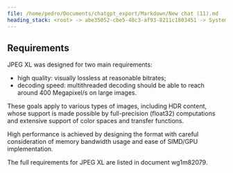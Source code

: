 ```yaml
---
file: /home/pedro/Documents/chatgpt_export/Markdown/New chat (11).md
heading_stack: <root> -> abe35052-cbe5-48c3-af93-8211c1803451 -> System -> 8f3ecc4a-8b68-4f89-9885-144c44a41411 -> System -> aaa23237-a0ee-437a-8a74-7126fe1c65dc -> User -> XL Overview -> Requirements
---
```

## Requirements

JPEG XL was designed for two main requirements:

*   high quality: visually lossless at reasonable bitrates;
*   decoding speed: multithreaded decoding should be able to reach around
    400 Megapixel/s on large images.

These goals apply to various types of images, including HDR content, whose
support is made possible by full-precision (float32) computations and extensive
support of color spaces and transfer functions.

High performance is achieved by designing the format with careful consideration
of memory bandwidth usage and ease of SIMD/GPU implementation.

The full requirements for JPEG XL are listed in document wg1m82079.

